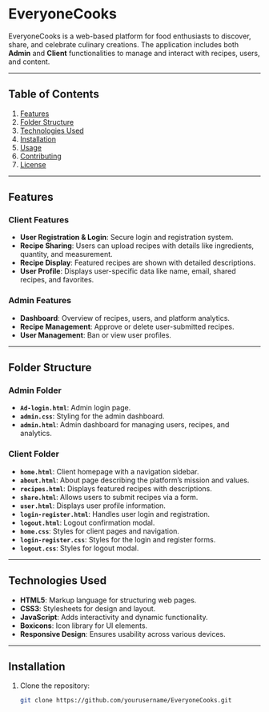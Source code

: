 # EveryoneCooks

EveryoneCooks is a web-based platform for food enthusiasts to discover, share, and celebrate culinary creations. The application includes both **Admin** and **Client** functionalities to manage and interact with recipes, users, and content.

---

## Table of Contents
1. [Features](#features)
2. [Folder Structure](#folder-structure)
3. [Technologies Used](#technologies-used)
4. [Installation](#installation)
5. [Usage](#usage)
6. [Contributing](#contributing)
7. [License](#license)

---

## Features

### Client Features
- **User Registration & Login**: Secure login and registration system.
- **Recipe Sharing**: Users can upload recipes with details like ingredients, quantity, and measurement.
- **Recipe Display**: Featured recipes are shown with detailed descriptions.
- **User Profile**: Displays user-specific data like name, email, shared recipes, and favorites.

### Admin Features
- **Dashboard**: Overview of recipes, users, and platform analytics.
- **Recipe Management**: Approve or delete user-submitted recipes.
- **User Management**: Ban or view user profiles.

---

## Folder Structure

### Admin Folder
- **`Ad-login.html`**: Admin login page.
- **`admin.css`**: Styling for the admin dashboard.
- **`admin.html`**: Admin dashboard for managing users, recipes, and analytics.

### Client Folder
- **`home.html`**: Client homepage with a navigation sidebar.
- **`about.html`**: About page describing the platform’s mission and values.
- **`recipes.html`**: Displays featured recipes with descriptions.
- **`share.html`**: Allows users to submit recipes via a form.
- **`user.html`**: Displays user profile information.
- **`login-register.html`**: Handles user login and registration.
- **`logout.html`**: Logout confirmation modal.
- **`home.css`**: Styles for client pages and navigation.
- **`login-register.css`**: Styles for the login and register forms.
- **`logout.css`**: Styles for logout modal.

---

## Technologies Used
- **HTML5**: Markup language for structuring web pages.
- **CSS3**: Stylesheets for design and layout.
- **JavaScript**: Adds interactivity and dynamic functionality.
- **Boxicons**: Icon library for UI elements.
- **Responsive Design**: Ensures usability across various devices.

---

## Installation

1. Clone the repository:
   ```bash
   git clone https://github.com/yourusername/EveryoneCooks.git
